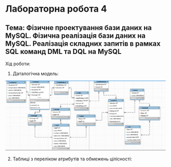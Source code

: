 # Лабораторна робота 4
## Тема: Фізичне проектування бази даних на MySQL. Фізична реалізація бази даних на MySQL. Реалізація складних запитів в рамках SQL команд DML та DQL на MySQL
Хід роботи:
1. Даталогічна модель:

![Діаграма:](https://github.com/MonMon201/DB/blob/master/docs/src/DLM0.png)

2. Таблиці з переліком атрибутів та обмежень цілісності:

